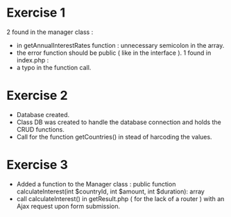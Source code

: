 # Exercise 1

2 found in the manager class : 
  - in getAnnualInterestRates function : unnecessary semicolon in the array.
  - the error function should be public ( like in the interface ).
1 found in index.php :
  - a typo in the function call.

# Exercise 2

  - Database created.
  - Class DB was created to handle the database connection and holds the CRUD functions.
  - Call for the function getCountries() in stead of harcoding the values.

# Exercise 3

  - Added a function to the Manager class : public function calculateInterest(int $countryId, int $amount, int $duration): array
  - call calculateInterest() in getResult.php ( for the lack of a router ) with an Ajax request upon form submission.
